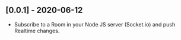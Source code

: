## [0.0.1] - 2020-06-12
 
* Subscribe to a Room in your Node JS server (Socket.io) and push Realtime changes.